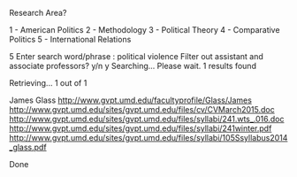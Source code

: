 Research Area?

1 - American Politics
2 - Methodology
3 - Political Theory
4 - Comparative Politics
5 - International Relations

5
Enter search word/phrase : political violence
Filter out assistant and associate professors? y/n y
Searching... Please wait.
1 results found

Retrieving...
1 out of 1

James Glass
http://www.gvpt.umd.edu/facultyprofile/Glass/James
http://www.gvpt.umd.edu/sites/gvpt.umd.edu/files/cv/CVMarch2015.doc
http://www.gvpt.umd.edu/sites/gvpt.umd.edu/files/syllabi/241.wts_.016.doc
http://www.gvpt.umd.edu/sites/gvpt.umd.edu/files/syllabi/241winter.pdf
http://www.gvpt.umd.edu/sites/gvpt.umd.edu/files/syllabi/105Ssyllabus2014_glass.pdf

Done
